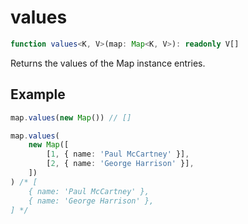 # values

```ts
function values<K, V>(map: Map<K, V>): readonly V[]
```

Returns the values of the Map instance entries.

## Example

```ts
map.values(new Map()) // []
```

```ts
map.values(
    new Map([
        [1, { name: 'Paul McCartney' }],
        [2, { name: 'George Harrison' }],
    ])
) /* [
    { name: 'Paul McCartney' },
    { name: 'George Harrison' },
] */
```
